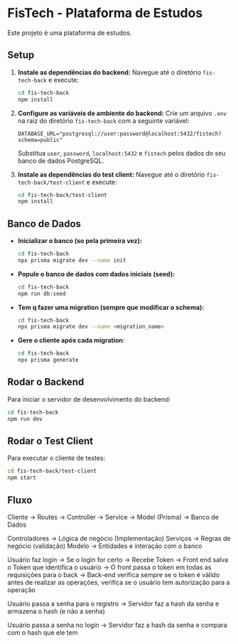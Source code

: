 # FisTech - Plataforma de Estudos

Este projeto é uma plataforma de estudos.

## Setup

1.  **Instale as dependências do backend:**
    Navegue até o diretório `fis-tech-back` e execute:
    ```bash
    cd fis-tech-back
    npm install
    ```

2.  **Configure as variáveis de ambiente do backend:**
    Crie um arquivo `.env` na raiz do diretório `fis-tech-back` com a seguinte variável:
    ```
    DATABASE_URL="postgresql://user:password@localhost:5432/fistech?schema=public"
    ```
    Substitua `user`, `password`, `localhost:5432` e `fistech` pelos dados do seu banco de dados PostgreSQL.

3.  **Instale as dependências do test client:**
    Navegue até o diretório `fis-tech-back/test-client` e execute:
    ```bash
    cd fis-tech-back/test-client
    npm install
    ```

## Banco de Dados

*   **Inicializar o banco (so pela primeira vez):**
    ```bash
    cd fis-tech-back
    npx prisma migrate dev --name init
    ```

*   **Popule o banco de dados com dados iniciais (seed):**
    ```bash
    cd fis-tech-back
    npm run db:seed
    ```

*   **Tem q fazer uma migration (sempre que modificar o schema):**
    ```bash
    cd fis-tech-back
    npx prisma migrate dev --name <migration_name>
    ```
*   **Gere o cliente após cada migration**:
    ```bash
    cd fis-tech-back
    npx prisma generate
    ```

## Rodar o Backend

Para iniciar o servidor de desenvolvimento do backend:
```bash
cd fis-tech-back
npm run dev
```

## Rodar o Test Client

Para executar o cliente de testes:
```bash
cd fis-tech-back/test-client
npm start
```

## Fluxo

Cliente -> Routes -> Controller -> Service -> Model (Prisma) -> Banco de Dados

Controladores -> Lógica de negócio (Implementação)
Serviços -> Regras de negócio (validação)
Modelo -> Entidades e interação com o banco

Usuário faz login -> Se o login for certo -> Recebe Token -> Front end salva o Token que identifica o usuário -> O front passa o token em todas as requisições para o back -> Back-end verifica sempre se o token é válido antes de realizar as operações, verifica se o usuário tem autorização para a operação

Usuário passa a senha para o registro -> Servidor faz a hash da senha  e armazena o hash (e não a senha)

Usuário passa a senha no login -> Servidor faz a hash da senha e compara com o hash que ele tem
